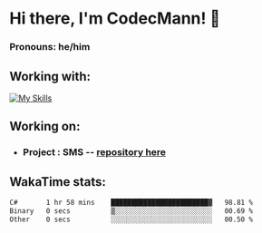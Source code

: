 # Hi there, I'm CodecMann! 👋

### Pronouns: he/him


## Working with:
[![My Skills](https://skillicons.dev/icons?i=kotlin,nodejs,django,python,bots&theme=dark)](https://skillicons.dev)


## Working on:
- ### Project : SMS -- [repository here](https://github.com/NikeStyleProject/project-sms)

## WakaTime stats:

<!--START_SECTION:waka-->

```txt
C#       1 hr 58 mins    ████████████████████████▓   98.81 %
Binary   0 secs          ▒░░░░░░░░░░░░░░░░░░░░░░░░   00.69 %
Other    0 secs          ░░░░░░░░░░░░░░░░░░░░░░░░░   00.50 %
```

<!--END_SECTION:waka-->
